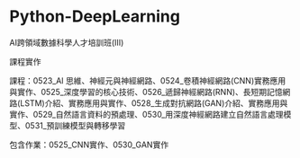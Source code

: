 # Python-DeepLearning
AI跨領域數據科學人才培訓班(III)

課程實作

課程：0523_AI 思維、神經元與神經網路、0524_卷積神經網路(CNN)實務應用與實作、0525_深度學習的核心技術、0526_遞歸神經網路(RNN)、長短期記憶網路(LSTM)介紹、實務應用與實作、0528_生成對抗網路(GAN)介紹、實務應用與實作、0529_自然語言資料的預處理、0530_用深度神經網路建立自然語言處理模型、0531_預訓練模型與轉移學習

包含作業：0525_CNN實作、0530_GAN實作
